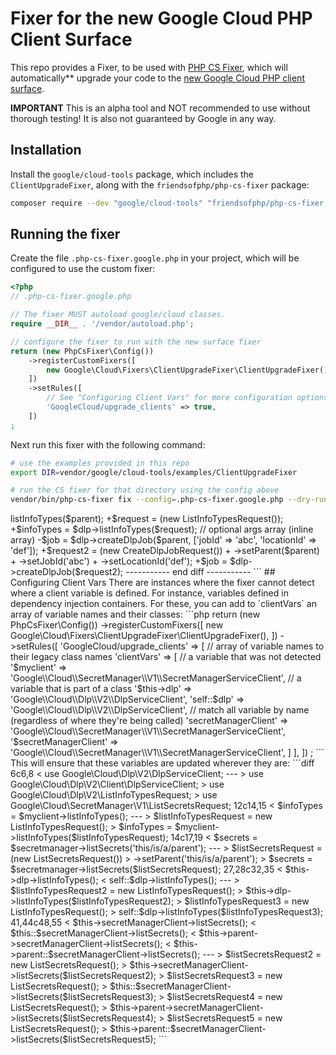 # Fixer for the new Google Cloud PHP Client Surface

This repo provides a Fixer, to be used with [PHP CS Fixer](https://github.com/PHP-CS-Fixer/PHP-CS-Fixer),
which will automatically** upgrade your code to the
[new Google Cloud PHP client surface](https://github.com/googleapis/google-cloud-php/discussions/5206).

**IMPORTANT** This is an alpha tool and NOT recommended to use without thorough testing!
It is also not guaranteed by Google in any way.

## Installation


Install the `google/cloud-tools` package, which includes the `ClientUpgradeFixer`,
along with the `friendsofphp/php-cs-fixer` package:

```sh
composer require --dev "google/cloud-tools" "friendsofphp/php-cs-fixer:^3.21"
```

## Running the fixer

Create the file `.php-cs-fixer.google.php` in your project, which will be
configured to use the custom fixer:

```php
<?php
// .php-cs-fixer.google.php

// The fixer MUST autoload google/cloud classes.
require __DIR__ . '/vendor/autoload.php';

// configure the fixer to run with the new surface fixer
return (new PhpCsFixer\Config())
    ->registerCustomFixers([
        new Google\Cloud\Fixers\ClientUpgradeFixer\ClientUpgradeFixer(),
    ])
    ->setRules([
        // See "Configuring Client Vars" for more configuration options
        'GoogleCloud/upgrade_clients' => true,
    ])
;
```

Next run this fixer with the following command:

```sh
# use the examples provided in this repo
export DIR=vendor/google/cloud-tools/examples/ClientUpgradeFixer

# run the CS fixer for that directory using the config above
vendor/bin/php-cs-fixer fix --config=.php-cs-fixer.google.php --dry-run --diff $DIR -vv
```

<?php
// .php-cs-fixer.google.php

// The fixer MUST autoload google/cloud classes.
require __DIR__ . '/vendor/autoload.php';

You should get an output similar to this

```diff
--- legacy_optional_args.php
+++ legacy_optional_args.php
@@ -2,10 +2,12 @@

 namespace Google\Cloud\Samples\Dlp;

-use Google\Cloud\Dlp\V2\DlpServiceClient;
+use Google\Cloud\Dlp\V2\Client\DlpServiceClient;
+use Google\Cloud\Dlp\V2\CreateDlpJobRequest;
 use Google\Cloud\Dlp\V2\InspectConfig;
 use Google\Cloud\Dlp\V2\InspectJobConfig;
 use Google\Cloud\Dlp\V2\Likelihood;
+use Google\Cloud\Dlp\V2\ListInfoTypesRequest;
 use Google\Cloud\Dlp\V2\StorageConfig;

 // Instantiate a client.
@@ -12,14 +14,20 @@
 $dlp = new DlpServiceClient();

 // optional args array (variable)
-$infoTypes = $dlp->listInfoTypes($parent);
+$request = (new ListInfoTypesRequest());
+$infoTypes = $dlp->listInfoTypes($request);

 // optional args array (inline array)
-$job = $dlp->createDlpJob($parent, ['jobId' => 'abc', 'locationId' => 'def']);
+$request2 = (new CreateDlpJobRequest())
+    ->setParent($parent)
+    ->setJobId('abc')
+    ->setLocationId('def');
+$job = $dlp->createDlpJob($request2);

      ----------- end diff -----------
```

## Configuring Client Vars

There are instances where the fixer cannot detect where a client variable is
defined. For instance, variables defined in dependency injection containers.
For these, you can add to `clientVars` an array of variable names and their
classes:

```php
return (new PhpCsFixer\Config())
    ->registerCustomFixers([
        new Google\Cloud\Fixers\ClientUpgradeFixer\ClientUpgradeFixer(),
    ])
    ->setRules([
        'GoogleCloud/upgrade_clients' => [
            // array of variable names to their legacy class names
            'clientVars' => [
                // a variable that was not detected
                '$myclient' => 'Google\\Cloud\\SecretManager\\V1\\SecretManagerServiceClient',

                // a variable that is part of a class
                '$this->dlp' => 'Google\\Cloud\\Dlp\\V2\\DlpServiceClient',
                'self::$dlp' => 'Google\\Cloud\\Dlp\\V2\\DlpServiceClient',

                // match all variable by name (regardless of where they're being called)
                'secretManagerClient' => 'Google\\Cloud\\SecretManager\\V1\\SecretManagerServiceClient',
                '$secretManagerClient' => 'Google\\Cloud\\SecretManager\\V1\\SecretManagerServiceClient',
            ]
        ],
    ])
;
```

This will ensure that these variables are updated wherever they are:

```diff
6c6,8
< use Google\Cloud\Dlp\V2\DlpServiceClient;
---
> use Google\Cloud\Dlp\V2\Client\DlpServiceClient;
> use Google\Cloud\Dlp\V2\ListInfoTypesRequest;
> use Google\Cloud\SecretManager\V1\ListSecretsRequest;
12c14,15
< $infoTypes = $myclient->listInfoTypes();
---
> $listInfoTypesRequest = new ListInfoTypesRequest();
> $infoTypes = $myclient->listInfoTypes($listInfoTypesRequest);
14c17,19
< $secrets = $secretmanager->listSecrets('this/is/a/parent');
---
> $listSecretsRequest = (new ListSecretsRequest())
>     ->setParent('this/is/a/parent');
> $secrets = $secretmanager->listSecrets($listSecretsRequest);
27,28c32,35
<         $this->dlp->listInfoTypes();
<         self::$dlp->listInfoTypes();
---
>         $listInfoTypesRequest2 = new ListInfoTypesRequest();
>         $this->dlp->listInfoTypes($listInfoTypesRequest2);
>         $listInfoTypesRequest3 = new ListInfoTypesRequest();
>         self::$dlp->listInfoTypes($listInfoTypesRequest3);
41,44c48,55
<         $this->secretManagerClient->listSecrets();
<         $this::$secretManagerClient->listSecrets();
<         $this->parent->secretManagerClient->listSecrets();
<         $this->parent::$secretManagerClient->listSecrets();
---
>         $listSecretsRequest2 = new ListSecretsRequest();
>         $this->secretManagerClient->listSecrets($listSecretsRequest2);
>         $listSecretsRequest3 = new ListSecretsRequest();
>         $this::$secretManagerClient->listSecrets($listSecretsRequest3);
>         $listSecretsRequest4 = new ListSecretsRequest();
>         $this->parent->secretManagerClient->listSecrets($listSecretsRequest4);
>         $listSecretsRequest5 = new ListSecretsRequest();
>         $this->parent::$secretManagerClient->listSecrets($listSecretsRequest5);
```